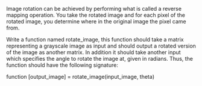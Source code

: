 Image rotation can be achieved by performing what is called a reverse mapping operation. You take the rotated image and for 
each pixel of the rotated image, you determine where in the original image the pixel came from. 

Write a function named rotate_image, this function should take a matrix representing a grayscale image as input and should 
output a rotated version of the image as another matrix. In addition it should take another input which specifies the angle to 
rotate the image at, given in radians. Thus, the function should have the following signature:

function [output_image] = rotate_image(input_image, theta)
